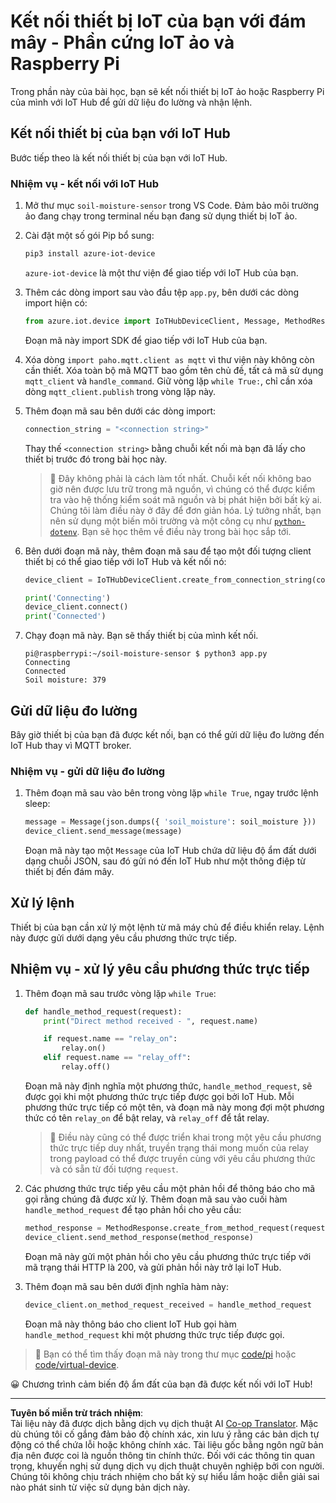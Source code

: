 <!--
CO_OP_TRANSLATOR_METADATA:
{
  "original_hash": "3ac42e284a7222c0e83d2d43231a364f",
  "translation_date": "2025-08-28T01:36:50+00:00",
  "source_file": "2-farm/lessons/4-migrate-your-plant-to-the-cloud/single-board-computer-connect-hub.md",
  "language_code": "vi"
}
-->
# Kết nối thiết bị IoT của bạn với đám mây - Phần cứng IoT ảo và Raspberry Pi

Trong phần này của bài học, bạn sẽ kết nối thiết bị IoT ảo hoặc Raspberry Pi của mình với IoT Hub để gửi dữ liệu đo lường và nhận lệnh.

## Kết nối thiết bị của bạn với IoT Hub

Bước tiếp theo là kết nối thiết bị của bạn với IoT Hub.

### Nhiệm vụ - kết nối với IoT Hub

1. Mở thư mục `soil-moisture-sensor` trong VS Code. Đảm bảo môi trường ảo đang chạy trong terminal nếu bạn đang sử dụng thiết bị IoT ảo.

1. Cài đặt một số gói Pip bổ sung:

    ```sh
    pip3 install azure-iot-device
    ```

    `azure-iot-device` là một thư viện để giao tiếp với IoT Hub của bạn.

1. Thêm các dòng import sau vào đầu tệp `app.py`, bên dưới các dòng import hiện có:

    ```python
    from azure.iot.device import IoTHubDeviceClient, Message, MethodResponse
    ```

    Đoạn mã này import SDK để giao tiếp với IoT Hub của bạn.

1. Xóa dòng `import paho.mqtt.client as mqtt` vì thư viện này không còn cần thiết. Xóa toàn bộ mã MQTT bao gồm tên chủ đề, tất cả mã sử dụng `mqtt_client` và `handle_command`. Giữ vòng lặp `while True:`, chỉ cần xóa dòng `mqtt_client.publish` trong vòng lặp này.

1. Thêm đoạn mã sau bên dưới các dòng import:

    ```python
    connection_string = "<connection string>"
    ```

    Thay thế `<connection string>` bằng chuỗi kết nối mà bạn đã lấy cho thiết bị trước đó trong bài học này.

    > 💁 Đây không phải là cách làm tốt nhất. Chuỗi kết nối không bao giờ nên được lưu trữ trong mã nguồn, vì chúng có thể được kiểm tra vào hệ thống kiểm soát mã nguồn và bị phát hiện bởi bất kỳ ai. Chúng tôi làm điều này ở đây để đơn giản hóa. Lý tưởng nhất, bạn nên sử dụng một biến môi trường và một công cụ như [`python-dotenv`](https://pypi.org/project/python-dotenv/). Bạn sẽ học thêm về điều này trong bài học sắp tới.

1. Bên dưới đoạn mã này, thêm đoạn mã sau để tạo một đối tượng client thiết bị có thể giao tiếp với IoT Hub và kết nối nó:

    ```python
    device_client = IoTHubDeviceClient.create_from_connection_string(connection_string)

    print('Connecting')
    device_client.connect()
    print('Connected')
    ```

1. Chạy đoạn mã này. Bạn sẽ thấy thiết bị của mình kết nối.

    ```output
    pi@raspberrypi:~/soil-moisture-sensor $ python3 app.py 
    Connecting
    Connected
    Soil moisture: 379
    ```

## Gửi dữ liệu đo lường

Bây giờ thiết bị của bạn đã được kết nối, bạn có thể gửi dữ liệu đo lường đến IoT Hub thay vì MQTT broker.

### Nhiệm vụ - gửi dữ liệu đo lường

1. Thêm đoạn mã sau vào bên trong vòng lặp `while True`, ngay trước lệnh sleep:

    ```python
    message = Message(json.dumps({ 'soil_moisture': soil_moisture }))
    device_client.send_message(message)
    ```

    Đoạn mã này tạo một `Message` của IoT Hub chứa dữ liệu độ ẩm đất dưới dạng chuỗi JSON, sau đó gửi nó đến IoT Hub như một thông điệp từ thiết bị đến đám mây.

## Xử lý lệnh

Thiết bị của bạn cần xử lý một lệnh từ mã máy chủ để điều khiển relay. Lệnh này được gửi dưới dạng yêu cầu phương thức trực tiếp.

## Nhiệm vụ - xử lý yêu cầu phương thức trực tiếp

1. Thêm đoạn mã sau trước vòng lặp `while True`:

    ```python
    def handle_method_request(request):
        print("Direct method received - ", request.name)
    
        if request.name == "relay_on":
            relay.on()
        elif request.name == "relay_off":
            relay.off()    
    ```

    Đoạn mã này định nghĩa một phương thức, `handle_method_request`, sẽ được gọi khi một phương thức trực tiếp được gọi bởi IoT Hub. Mỗi phương thức trực tiếp có một tên, và đoạn mã này mong đợi một phương thức có tên `relay_on` để bật relay, và `relay_off` để tắt relay.

    > 💁 Điều này cũng có thể được triển khai trong một yêu cầu phương thức trực tiếp duy nhất, truyền trạng thái mong muốn của relay trong payload có thể được truyền cùng với yêu cầu phương thức và có sẵn từ đối tượng `request`.

1. Các phương thức trực tiếp yêu cầu một phản hồi để thông báo cho mã gọi rằng chúng đã được xử lý. Thêm đoạn mã sau vào cuối hàm `handle_method_request` để tạo phản hồi cho yêu cầu:

    ```python
    method_response = MethodResponse.create_from_method_request(request, 200)
    device_client.send_method_response(method_response)
    ```

    Đoạn mã này gửi một phản hồi cho yêu cầu phương thức trực tiếp với mã trạng thái HTTP là 200, và gửi phản hồi này trở lại IoT Hub.

1. Thêm đoạn mã sau bên dưới định nghĩa hàm này:

    ```python
    device_client.on_method_request_received = handle_method_request
    ```

    Đoạn mã này thông báo cho client IoT Hub gọi hàm `handle_method_request` khi một phương thức trực tiếp được gọi.

> 💁 Bạn có thể tìm thấy đoạn mã này trong thư mục [code/pi](../../../../../2-farm/lessons/4-migrate-your-plant-to-the-cloud/code/pi) hoặc [code/virtual-device](../../../../../2-farm/lessons/4-migrate-your-plant-to-the-cloud/code/virtual-device).

😀 Chương trình cảm biến độ ẩm đất của bạn đã được kết nối với IoT Hub!

---

**Tuyên bố miễn trừ trách nhiệm**:  
Tài liệu này đã được dịch bằng dịch vụ dịch thuật AI [Co-op Translator](https://github.com/Azure/co-op-translator). Mặc dù chúng tôi cố gắng đảm bảo độ chính xác, xin lưu ý rằng các bản dịch tự động có thể chứa lỗi hoặc không chính xác. Tài liệu gốc bằng ngôn ngữ bản địa nên được coi là nguồn thông tin chính thức. Đối với các thông tin quan trọng, khuyến nghị sử dụng dịch vụ dịch thuật chuyên nghiệp bởi con người. Chúng tôi không chịu trách nhiệm cho bất kỳ sự hiểu lầm hoặc diễn giải sai nào phát sinh từ việc sử dụng bản dịch này.